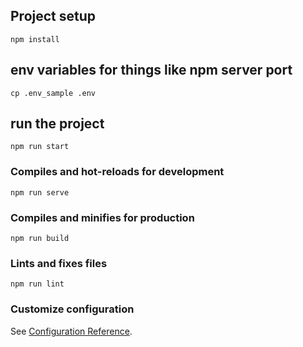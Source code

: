 ## Project setup
```
npm install
```

## env variables for things like npm server port
```
cp .env_sample .env
```

## run the project
```
npm run start
```

### Compiles and hot-reloads for development
```
npm run serve
```

### Compiles and minifies for production
```
npm run build
```

### Lints and fixes files
```
npm run lint
```

### Customize configuration
See [Configuration Reference](https://cli.vuejs.org/config/).
